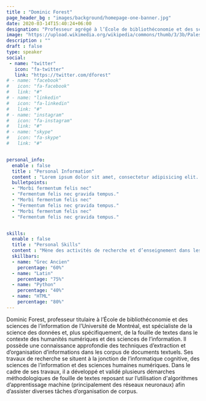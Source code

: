 ```yaml
---
title : "Dominic Forest"
page_header_bg : "images/background/homepage-one-banner.jpg"
date: 2020-03-14T15:40:24+06:00
designation: "Professeur agrégé à l’École de bibliothéconomie et des sciences de l’information (UdeM)."
image: "https://upload.wikimedia.org/wikipedia/commons/thumb/3/3b/Palestra_grande_di_pompei%2C_affreschi_di_Moregine%2C_primo_triclinio_%2C_IV_stile%2C_epoca_neroniana%2C_le_muse_06_urania.jpg/800px-Palestra_grande_di_pompei%2C_affreschi_di_Moregine%2C_primo_triclinio_%2C_IV_stile%2C_epoca_neroniana%2C_le_muse_06_urania.jpg"
description : ""
draft : false
type: speaker
social:
 - name: "twitter"
   icon: "fa-twitter"
   link: "https://twitter.com/dforest"
# - name: "facebook"
#   icon: "fa-facebook"
#   link: "#"
# - name: "linkedin"
#   icon: "fa-linkedin"
#   link: "#"
# - name: "instagram"
#   icon: "fa-instagram"
#   link: "#"
# - name: "skype"
#   icon: "fa-skype"
#   link: "#"


personal_info:
  enable : false
  title : "Personal Information"
  content : "Lorem ipsum dolor sit amet, consectetur adipisicing elit. Excepturi explicabo suscipit deleniti voluptatum quos nostrum iure doloremque cupiditate voluptatem a enim eaque quod perspiciatis repudiandae, mollitia adipisci ea, quidem eveniet consequatur veniam error. Adipisci, suscipit corporis repellat, soluta vitae deserunt."
  bulletpoints:
  - "Morbi fermentum felis nec"
  - "Fermentum felis nec gravida tempus."
  - "Morbi fermentum felis nec"
  - "Fermentum felis nec gravida tempus."
  - "Morbi fermentum felis nec"
  - "Fermentum felis nec gravida tempus."


skills:
  enable : false
  title : "Personal Skills"
  content : "Mène des activités de recherche et d’enseignement dans les domaines de la fouille de textes, des humanités numériques et de la diffusion de l’information numérique."
  skillbars:
  - name: "Grec Ancien"
    percentage: "60%"
  - name: "Latin"
    percentage: "75%"
  - name: "Python"
    percentage: "40%"
  - name: "HTML"
    percentage: "80%"
---
```

Dominic Forest, professeur titulaire à l’École de bibliothéconomie et des sciences de l’information de l’Université de Montréal, est spécialiste de la science des données et, plus spécifiquement, de la fouille de textes dans le contexte des humanités numériques et des sciences de l’information. Il possède une connaissance approfondie des techniques d’extraction et d’organisation d’informations dans les corpus de documents textuels. Ses travaux de recherche se situent à la jonction de l’informatique cognitive, des sciences de l’information et des sciences humaines numériques. Dans le cadre de ses travaux, il a développé et validé plusieurs démarches méthodologiques de fouille de textes reposant sur l’utilisation d'algorithmes d’apprentissage machine (principalement des réseaux neuronaux) afin d’assister diverses tâches d’organisation de corpus. 